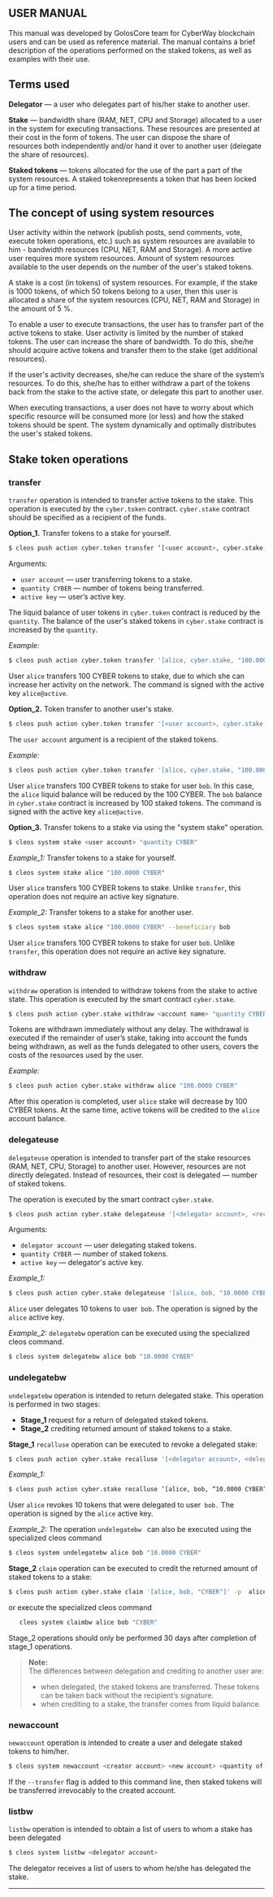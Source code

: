 
## USER MANUAL


This manual was developed by GolosCore team for CyberWay blockchain users and can be used as reference material. The manual contains a brief description of the operations performed on the staked tokens, as well as examples with their use.


## Terms used

**Delegator** — a user who delegates part of his/her stake to another user.  

**Stake** — bandwidth share (RAM, NET, CPU and Storage) allocated to a user in the system for executing transactions. These resources are presented at their cost in the form of tokens. The user can dispose the share of resources both independently and/or hand it over to another user (delegate the share of resources).  

**Staked tokens** — tokens allocated for the use of the part a part of the system resources. A staked tokenrepresents a token that has been locked up for a time period.


## The concept of using system resources

User activity within the network (publish posts, send comments, vote, execute  token operations, etc.) such as system resources are available to him - bandwidth resources (CPU, NET, RAM and Storage). A more active user requires more system resources. Amount of system resources available to the user depends on the number of the user's staked tokens. 

A stake is a cost (in tokens) of system resources. For example, if the stake is 1000 tokens, of which 50 tokens belong to a user, then this user is allocated a share of the system resources (CPU, NET, RAM and Storage) in the amount of 5 %.  

To enable a user to execute transactions, the user has to transfer part of the active tokens to stake. User activity is limited by the number of staked tokens. The user can increase the share of bandwidth. To do this, she/he should acquire active tokens and transfer them to the stake (get additional resources).  

If the user's activity decreases, she/he can reduce the share of the system’s resources. To do this, she/he has to either withdraw a part of the tokens back from the stake to the active state, or delegate this part to another user.  

When executing transactions, a user does not have to worry about which specific resource will be consumed more (or less) and how the staked tokens should be spent. The system dynamically and optimally distributes the user's staked tokens. 

## Stake token operations

### transfer 
`transfer` operation is intended to transfer active tokens to the stake. This operation is executed by the `cyber.token` contract. `cyber.stake` contract should be specified as a recipient of the funds.  

**Option_1.** Transfer tokens to a stake for yourself.  

```sh
$ cleos push action cyber.token transfer ‘[<user account>, cyber.stake, “quantity CYBER”] -p <active key> 
```  
Arguments:
  * `user account` — user transferring tokens to a stake.
  * `quantity CYBER` — number of tokens being transferred.
  * `active key` — user’s active key.  

The liquid balance of user tokens in `cyber.token` contract is reduced by the `quantity`. The balance of the user's staked tokens in `cyber.stake` contract is increased by the `quantity`.  

*Example:*   
```sh
$ cleos push action cyber.token transfer '[alice, cyber.stake, "100.0000 CYBER"] -p alice@active
```  
User `alice` transfers 100 CYBER tokens to stake, due to which she can increase her activity on the network. The command is signed with the active key `alice@active`.  

**Option_2.**  Token transfer to another user's stake.
```sh
$ cleos push action cyber.token transfer '[<user account>, cyber.stake, "quantity CYBER", <recipient account>]' -p <active key> 
```  
The `user account` argument is a recipient of the staked tokens.  

*Example:*   
```sh
$ cleos push action cyber.token transfer '[alice, cyber.stake, "100.0000 CYBER", bob]' -p alice@active
```   
User `alice` transfers 100 CYBER tokens to stake for user `bob`. In this case, the `alice` liquid balance will be reduced by the 100 CYBER. The `bob` balance in `cyber.stake` contract is increased by 100 staked tokens. The command is signed with the active key `alice@active`.
 
**Option_3.**  Transfer tokens to a stake via using the "system stake" operation.
```sh
$ cleos system stake <user account> "quantity CYBER"
```

*Example_1:*  Transfer tokens to a stake for yourself.  
```sh
$ cleos system stake alice "100.0000 CYBER"
``` 
User `alice` transfers 100 CYBER tokens to stake. Unlike `transfer`, this operation does not require an active key signature.  

*Example_2:*  Transfer tokens to a stake for another user.
```sh
$ cleos system stake alice "100.0000 CYBER" --beneficiary bob
```

User `alice` transfers 100 CYBER tokens to stake for user `bob`. Unlike `transfer`, this operation does not require an active key signature.  


### withdraw
`withdraw` operation is intended to withdraw tokens from the stake to active state. This operation is executed by the smart contract `cyber.stake`.  

```sh
$ cleos push action cyber.stake withdraw <account name> "quantity CYBER"
```
Tokens are withdrawn immediately without any delay. The withdrawal is executed if the remainder of user’s stake, taking into account the funds being withdrawn, as well as the funds delegated to other users, covers the costs of the resources used by the user.

*Example:*   
```sh
$ cleos push action cyber.stake withdraw alice "100.0000 CYBER"
```

After this operation is completed, user `alice` stake will decrease by 100 CYBER tokens. At the same time, active tokens will be credited to the `alice` account balance.  

### delegateuse
`delegateuse` operation is intended to transfer part of the stake resources (RAM, NET, CPU, Storage) to another user. However, resources are not directly delegated. Instead of resources, their cost is delegated — number of staked tokens.
 
The operation is executed by the smart contract `cyber.stake`.
```sh
$ cleos push action cyber.stake delegateuse '[<delegator account>, <recipient account>, "quantity CYBER"]' -p  <active key>
```
Arguments:  
  * `delegator account` — user delegating staked tokens.
  * `quantity CYBER` — number of staked tokens.
  * `active key` — delegator's active key.


*Example_1:*  
```sh
$ cleos push action cyber.stake delegateuse '[alice, bob, "10.0000 CYBER"]' -p  alice@active
```
`Alice` user delegates 10 tokens to user` bob`. The operation is signed by the `alice` active key.  

*Example_2:*   `delegatebw` operation can be executed using the specialized cleos command.
```sh
$ cleos system delegatebw alice bob "10.0000 CYBER"
```
### undelegatebw
`undelegatebw` operation is intended to return delegated stake. 
This operation is performed in two stages:  
  * **Stage_1** request for a return of delegated staked tokens.
  * **Stage_2** crediting returned amount of staked tokens to a stake.

**Stage_1** `recalluse` operation can be executed to revoke a delegated stake:
```sh
$ cleos push action cyber.stake recalluse '[<delegator account>, <delegated stake recipient>, "quantity CYBER"]' -p  <delegator’s active key>
```
*Example_1:*   
```sh
$ cleos push action cyber.stake recalluse ‘[alice, bob, “10.0000 CYBER”] -p  alice@active
```
User `alice` revokes 10 tokens that were delegated to user` bob.` The operation is signed by the `alice` active key.  

*Example_2:* 
The operation `undelegatebw ` can also be executed using the specialized cleos command
```sh
$ cleos system undelegatebw alice bob "10.0000 CYBER"
```
**Stage_2** `claim` operation can be executed to credit the returned amount of staked tokens to a stake:  
```sh
$ cleos push action cyber.stake claim '[alice, bob, "CYBER"]' -p  alice@active
```
or execute the specialized cleos command
```sh
   cleos system claimbw alice bob "CYBER"
```  
Stage_2 operations should only be performed 30 days after completion of stage_1 operations.

> **Note:**  
> The differences between delegation and crediting to another user are:
> -  when delegated, the staked tokens are transferred. These tokens can be taken back without the recipient’s signature.
> - when crediting to a stake, the transfer comes from liquid balance.

### newaccount 
`newaccount` operation is intended to create a user and delegate staked tokens to him/her. 
```sh
$ cleos system newaccount <creator account> <new account> <quantity of staked tokens>
```
If the `--transfer` flag is added to this command line, then staked tokens will be transferred irrevocably to the created account.

### listbw 
`listbw` operation is intended to obtain a list of users to whom a stake has been delegated
```sh
$ cleos system listbw <delegator account>
```
The delegator receives a list of users to whom he/she has delegated the stake.

*****
